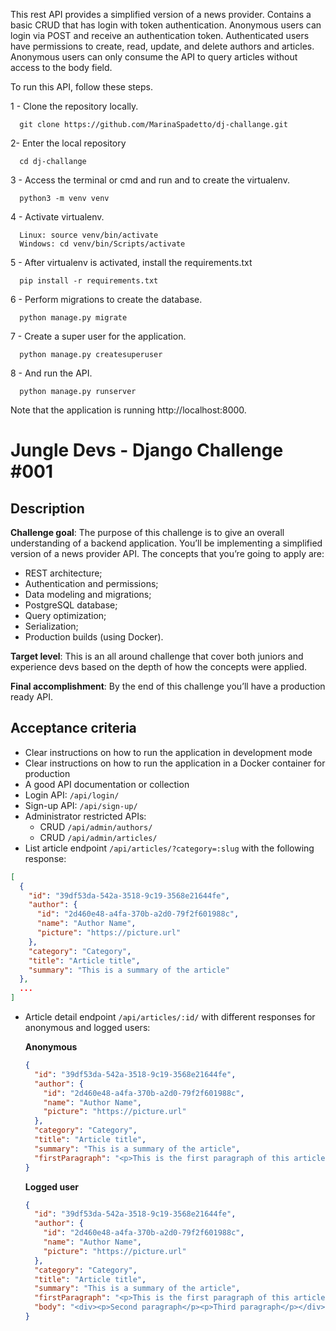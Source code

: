 This rest API provides a simplified version of a news provider. Contains a basic CRUD that has login with token authentication.
Anonymous users can login via POST and receive an authentication token. Authenticated users have permissions to create, read, update, and delete authors and articles. Anonymous users can only consume the API to query articles without access to the body field.

To run this API, follow these steps.

  1 - Clone the repository locally.

      git clone https://github.com/MarinaSpadetto/dj-challange.git

  2- Enter the local repository

      cd dj-challange

  3 - Access the terminal or cmd and run and to create the virtualenv.

      python3 -m venv venv

  4 - Activate virtualenv.

      Linux: source venv/bin/activate
      Windows: cd venv/bin/Scripts/activate

  5 - After virtualenv is activated, install the requirements.txt

      pip install -r requirements.txt

  6 - Perform migrations to create the database.

      python manage.py migrate

  7 - Create a super user for the application.

      python manage.py createsuperuser

  8 - And run the API.

      python manage.py runserver

Note that the application is running http://localhost:8000.

# Jungle Devs - Django Challenge #001

## Description

**Challenge goal**: The purpose of this challenge is to give an overall understanding of a backend application. You’ll be implementing a simplified version of a news provider API. The concepts that you’re going to apply are:

- REST architecture;
- Authentication and permissions;
- Data modeling and migrations;
- PostgreSQL database;
- Query optimization;
- Serialization;
- Production builds (using Docker).

**Target level**: This is an all around challenge that cover both juniors and experience devs based on the depth of how the concepts were applied.

**Final accomplishment**: By the end of this challenge you’ll have a production ready API.

## Acceptance criteria

- Clear instructions on how to run the application in development mode
- Clear instructions on how to run the application in a Docker container for production
- A good API documentation or collection
- Login API: `/api/login/`
- Sign-up API: `/api/sign-up/`
- Administrator restricted APIs:
  - CRUD `/api/admin/authors/`
  - CRUD `/api/admin/articles/`
- List article endpoint `/api/articles/?category=:slug` with the following response:
```json
[
  {
    "id": "39df53da-542a-3518-9c19-3568e21644fe",
    "author": {
      "id": "2d460e48-a4fa-370b-a2d0-79f2f601988c",
      "name": "Author Name",
      "picture": "https://picture.url"
    },
    "category": "Category",
    "title": "Article title",
    "summary": "This is a summary of the article"
  },
  ...
]
```
- Article detail endpoint `/api/articles/:id/` with different responses for anonymous and logged users:

    **Anonymous**
    ```json
    {
      "id": "39df53da-542a-3518-9c19-3568e21644fe",
      "author": {
        "id": "2d460e48-a4fa-370b-a2d0-79f2f601988c",
        "name": "Author Name",
        "picture": "https://picture.url"
      },
      "category": "Category",
      "title": "Article title",
      "summary": "This is a summary of the article",
      "firstParagraph": "<p>This is the first paragraph of this article</p>"
    }
    ```

    **Logged user**
    ```json
    {
      "id": "39df53da-542a-3518-9c19-3568e21644fe",
      "author": {
        "id": "2d460e48-a4fa-370b-a2d0-79f2f601988c",
        "name": "Author Name",
        "picture": "https://picture.url"
      },
      "category": "Category",
      "title": "Article title",
      "summary": "This is a summary of the article",
      "firstParagraph": "<p>This is the first paragraph of this article</p>",
      "body": "<div><p>Second paragraph</p><p>Third paragraph</p></div>"
    }
    ```
